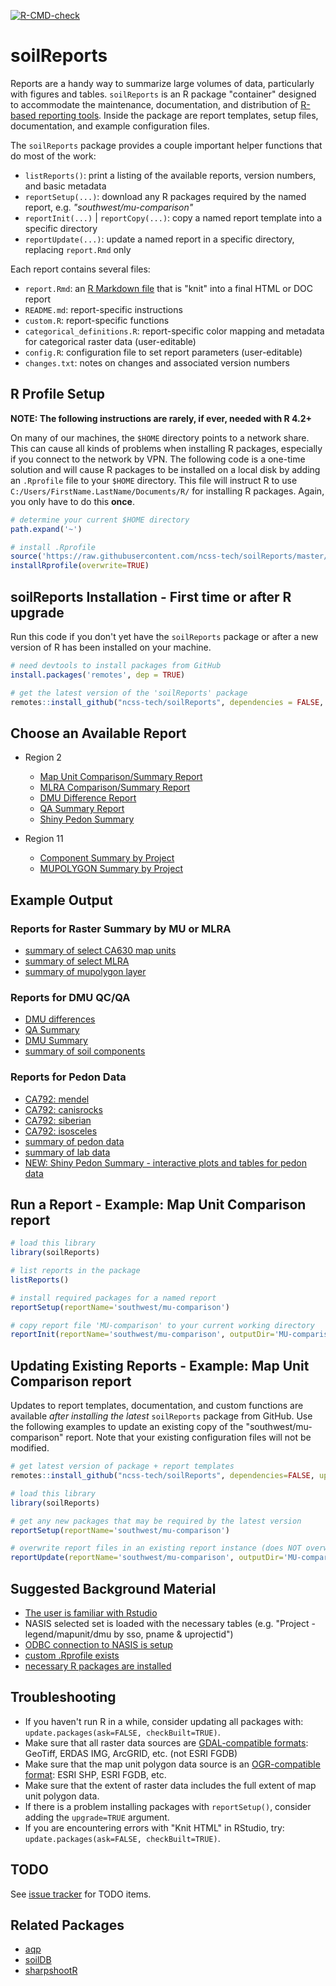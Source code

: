 <!-- badges: start -->
[![R-CMD-check](https://github.com/ncss-tech/soilReports/actions/workflows/R-CMD-check.yml/badge.svg)](https://github.com/ncss-tech/soilReports/actions/workflows/R-CMD-check.yml)
<!-- badges: end -->

# soilReports
Reports are a handy way to summarize large volumes of data, particularly with figures and tables. `soilReports` is an R package "container" designed to accommodate the maintenance, documentation, and distribution of [R-based reporting tools](http://rmarkdown.rstudio.com/). Inside the package are report templates, setup files, documentation, and example configuration files. 

The `soilReports` package provides a couple important helper functions that do most of the work:

 * `listReports()`: print a listing of the available reports, version numbers, and basic metadata
 * `reportSetup(...)`: download any R packages required by the named report, e.g. *"southwest/mu-comparison"*
 * `reportInit(...)` | `reportCopy(...)`: copy a named report template into a specific directory
 * `reportUpdate(...)`: update a named report in a specific directory, replacing `report.Rmd` only

Each report contains several files:

 * `report.Rmd`: an [R Markdown file](http://rmarkdown.rstudio.com/) that is "knit" into a final HTML or DOC report
 * `README.md`: report-specific instructions
 * `custom.R`: report-specific functions
 * `categorical_definitions.R`: report-specific color mapping and metadata for categorical raster data (user-editable)
 * `config.R`: configuration file to set report parameters (user-editable)
 * `changes.txt`: notes on changes and associated version numbers



<!-- mark for deletion -->
## R Profile Setup

**NOTE: The following instructions are rarely, if ever, needed with R 4.2+**

On many of our machines, the `$HOME` directory points to a network share. This can cause all kinds of problems when installing R packages, especially if you connect to the network by VPN. The following code is a one-time solution and will cause R packages to be installed on a local disk by adding an `.Rprofile` file to your `$HOME` directory. This file will instruct R to use `C:/Users/FirstName.LastName/Documents/R/` for installing R packages. Again, you only have to do this **once**.

```r
# determine your current $HOME directory
path.expand('~')

# install .Rprofile
source('https://raw.githubusercontent.com/ncss-tech/soilReports/master/R/installRprofile.R')
installRprofile(overwrite=TRUE)
```


## soilReports Installation - First time or after R upgrade
Run this code if you don't yet have the `soilReports` package or after a new version of R has been installed on your machine.

```r
# need devtools to install packages from GitHub
install.packages('remotes', dep = TRUE)

# get the latest version of the 'soilReports' package
remotes::install_github("ncss-tech/soilReports", dependencies = FALSE, upgrade_dependencies = FALSE) 
```

## Choose an Available Report

  * Region 2
     + [Map Unit Comparison/Summary Report](https://github.com/ncss-tech/soilReports/tree/master/inst/reports/southwest/mu-comparison)
     + [MLRA Comparison/Summary Report](https://github.com/ncss-tech/soilReports/tree/master/inst/reports/southwest/mlra-comparison)
     + [DMU Difference Report](https://github.com/ncss-tech/soilReports/tree/master/inst/reports/southwest/dmu-diff)
     + [QA Summary Report](https://github.com/ncss-tech/soilReports/tree/master/inst/reports/southwest/QA-summary)
     + [Shiny Pedon Summary](https://github.com/ncss-tech/soilReports/tree/master/inst/reports/southwest/shiny-pedon-summary)
     
  * Region 11
     + [Component Summary by Project](https://github.com/ncss-tech/soilReports/tree/master/inst/reports/northcentral/component_summary_by_project)
     + [MUPOLYGON Summary by Project](https://github.com/ncss-tech/soilReports/tree/master/inst/reports/northcentral/mupolygon_summary_by_project)


## Example Output

### Reports for Raster Summary by MU or MLRA
  
  * [summary of select CA630 map units](http://ncss-tech.github.io/example-reports/mu-comparison/CA630-mu-comparison.html)
  * [summary of select MLRA](http://ncss-tech.github.io/example-reports/MLRA-comparison.html)
  * [summary of mupolygon layer](http://ncss-tech.github.io/example-reports/mupolygon_report.html)

### Reports for DMU QC/QA

  * [DMU differences](http://ncss-tech.github.io/example-reports/dmu-diff-example.html)
  * [QA Summary](http://ncss-tech.github.io/example-reports/QA-summary-example.html)
  * [DMU Summary](http://ncss-tech.github.io/example-reports/DMU-summary-example.html)
  * [summary of soil components](http://ncss-tech.github.io/example-reports/component_report.html)
  

### Reports for Pedon Data

  * [CA792: mendel](http://ncss-tech.github.io/example-reports/CA792-pedon/mendel.html)
  * [CA792: canisrocks](http://ncss-tech.github.io/example-reports/CA792-pedon/canisrocks.html)
  * [CA792: siberian](http://ncss-tech.github.io/example-reports/CA792-pedon/siberian.html)
  * [CA792: isosceles](http://ncss-tech.github.io/example-reports/CA792-pedon/isosceles.html)
  * [summary of pedon data](http://ncss-tech.github.io/example-reports/pedon_report.html)
  * [summary of lab data](http://ncss-tech.github.io/example-reports/lab_report.html)
  * [NEW: Shiny Pedon Summary - interactive plots and tables for pedon data](https://ncss-tech.github.io/soilReports/docs/shiny-pedon-summary/shiny-pedon_loafercreek-taxadjuncts.PNG)


## Run a Report - Example: Map Unit Comparison report

```r
# load this library
library(soilReports)

# list reports in the package
listReports()

# install required packages for a named report
reportSetup(reportName='southwest/mu-comparison')

# copy report file 'MU-comparison' to your current working directory
reportInit(reportName='southwest/mu-comparison', outputDir='MU-comparison')
```

## Updating Existing Reports - Example: Map Unit Comparison report 
Updates to report templates, documentation, and custom functions are available *after installing the latest* `soilReports` package from GitHub. Use the following examples to update an existing copy of the "southwest/mu-comparison" report. Note that your existing configuration files will not be modified.

```r
# get latest version of package + report templates
remotes::install_github("ncss-tech/soilReports", dependencies=FALSE, upgrade_dependencies=FALSE)

# load this library
library(soilReports)

# get any new packages that may be required by the latest version
reportSetup(reportName='southwest/mu-comparison')

# overwrite report files in an existing report instance (does NOT overwrite config)
reportUpdate(reportName='southwest/mu-comparison', outputDir='MU-comparison')
```

## Suggested Background Material

 * [The user is familiar with Rstudio](http://ncss-tech.github.io/stats_for_soil_survey/chapters/1_introduction/1_introduction.html)
 * NASIS selected set is loaded with the necessary tables (e.g. "Project - legend/mapunit/dmu by sso, pname & uprojectid")
 * [ODBC connection to NASIS is setup](http://ncss-tech.github.io/AQP/soilDB/setup_local_nasis.html)
 * [custom .Rprofile exists](https://github.com/ncss-tech/soilReports#pre-installation-nrcs-only-this-is-only-required-once)
 * [necessary R packages are installed](http://ncss-tech.github.io/stats_for_soil_survey/chapters/0_pre-class-assignment/pre-class-assignment.html)

## Troubleshooting
 * If you haven't run R in a while, consider updating all packages with: `update.packages(ask=FALSE, checkBuilt=TRUE)`.
 * Make sure that all raster data sources are [GDAL-compatible formats](http://www.gdal.org/formats_list.html): GeoTiff, ERDAS IMG, ArcGRID, etc. (not ESRI FGDB)
 * Make sure that the map unit polygon data source is an [OGR-compatible format](http://www.gdal.org/ogr_formats.html): ESRI SHP, ESRI FGDB, etc.
 * Make sure that the extent of raster data includes the full extent of map unit polygon data.
 * If there is a problem installing packages with `reportSetup()`, consider adding the `upgrade=TRUE` argument.
 * If you are encountering errors with "Knit HTML" in RStudio, try: `update.packages(ask=FALSE, checkBuilt=TRUE)`.

## TODO
See [issue tracker](https://github.com/ncss-tech/soilReports/issues) for TODO items.


## Related Packages
 * [aqp](https://github.com/ncss-tech/aqp)
 * [soilDB](https://github.com/ncss-tech/soilDB)
 * [sharpshootR](https://github.com/ncss-tech/sharpshootR)
 
